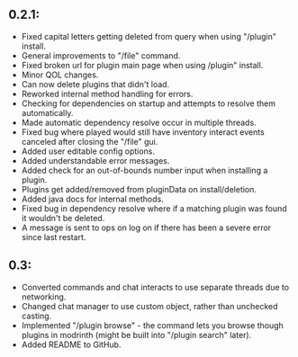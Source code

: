 ## 0.2.1:
- Fixed capital letters getting deleted from query when using "/plugin" install.
- General improvements to "/file" command.
- Fixed broken url for plugin main page when using /plugin" install.
- Minor QOL changes.
- Can now delete plugins that didn't load.
- Reworked internal method handling for errors.
- Checking for dependencies on startup and attempts to resolve them automatically.
- Made automatic dependency resolve occur in multiple threads.
- Fixed bug where played would still have inventory interact events canceled after closing the  "/file" gui.
- Added user editable config options.
- Added understandable error messages.
- Added check for an out-of-bounds number input when installing a plugin.
- Plugins get added/removed from pluginData on install/deletion.
- Added java docs for internal methods.
- Fixed bug in dependency resolve where if a matching plugin was found it wouldn't be deleted.
- A message is sent to ops on log on if there has been a severe error since last restart.

## 0.3:
- Converted commands and chat interacts to use separate threads due to networking.
- Changed chat manager to use custom object, rather than unchecked casting.
- Implemented "/plugin browse" - the command lets you browse though plugins in modrinth (might be built into "/plugin search" later).
- Added README to GitHub.